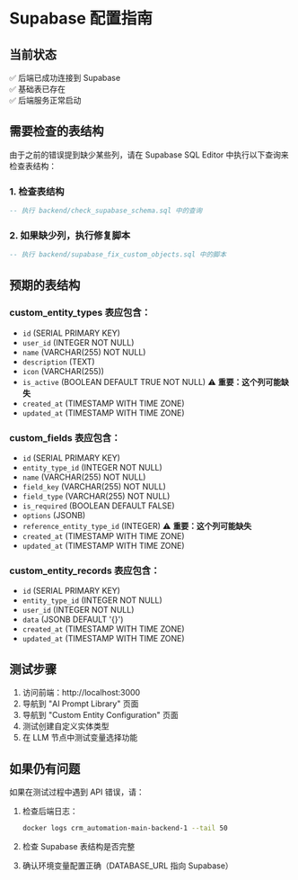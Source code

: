 # Supabase 配置指南

## 当前状态
✅ 后端已成功连接到 Supabase  
✅ 基础表已存在  
✅ 后端服务正常启动  

## 需要检查的表结构

由于之前的错误提到缺少某些列，请在 Supabase SQL Editor 中执行以下查询来检查表结构：

### 1. 检查表结构
```sql
-- 执行 backend/check_supabase_schema.sql 中的查询
```

### 2. 如果缺少列，执行修复脚本
```sql
-- 执行 backend/supabase_fix_custom_objects.sql 中的脚本
```

## 预期的表结构

### custom_entity_types 表应包含：
- `id` (SERIAL PRIMARY KEY)
- `user_id` (INTEGER NOT NULL)
- `name` (VARCHAR(255) NOT NULL)
- `description` (TEXT)
- `icon` (VARCHAR(255))
- `is_active` (BOOLEAN DEFAULT TRUE NOT NULL) ⚠️ **重要：这个列可能缺失**
- `created_at` (TIMESTAMP WITH TIME ZONE)
- `updated_at` (TIMESTAMP WITH TIME ZONE)

### custom_fields 表应包含：
- `id` (SERIAL PRIMARY KEY)
- `entity_type_id` (INTEGER NOT NULL)
- `name` (VARCHAR(255) NOT NULL)
- `field_key` (VARCHAR(255) NOT NULL)
- `field_type` (VARCHAR(255) NOT NULL)
- `is_required` (BOOLEAN DEFAULT FALSE)
- `options` (JSONB)
- `reference_entity_type_id` (INTEGER) ⚠️ **重要：这个列可能缺失**
- `created_at` (TIMESTAMP WITH TIME ZONE)
- `updated_at` (TIMESTAMP WITH TIME ZONE)

### custom_entity_records 表应包含：
- `id` (SERIAL PRIMARY KEY)
- `entity_type_id` (INTEGER NOT NULL)
- `user_id` (INTEGER NOT NULL)
- `data` (JSONB DEFAULT '{}')
- `created_at` (TIMESTAMP WITH TIME ZONE)
- `updated_at` (TIMESTAMP WITH TIME ZONE)

## 测试步骤

1. 访问前端：http://localhost:3000
2. 导航到 "AI Prompt Library" 页面
3. 导航到 "Custom Entity Configuration" 页面
4. 测试创建自定义实体类型
5. 在 LLM 节点中测试变量选择功能

## 如果仍有问题

如果在测试过程中遇到 API 错误，请：

1. 检查后端日志：
   ```bash
   docker logs crm_automation-main-backend-1 --tail 50
   ```

2. 检查 Supabase 表结构是否完整

3. 确认环境变量配置正确（DATABASE_URL 指向 Supabase）
